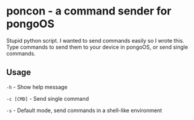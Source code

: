 # poncon - a command sender for pongoOS

Stupid python script. I wanted to send commands easily so I wrote this. Type commands to send them to your device in pongoOS, or send single commands.

## Usage

`-h` - Show help message


`-c [CMD]` - Send single command


`-s` - Default mode, send commands in a shell-like environment

